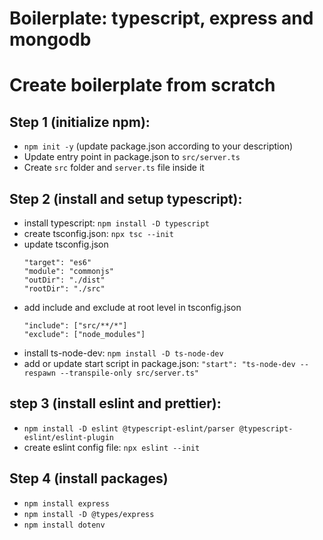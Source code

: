 # Boilerplate: typescript, express and mongodb

# Create boilerplate from scratch
## Step 1 (initialize npm): 
- `npm init -y` (update package.json according to your description)
- Update entry point in package.json to `src/server.ts`
- Create `src` folder and `server.ts` file inside it

## Step 2 (install and setup typescript):
- install typescript: `npm install -D typescript`
- create tsconfig.json: `npx tsc --init`
- update tsconfig.json
    ```
    "target": "es6"
    "module": "commonjs"
    "outDir": "./dist"
    "rootDir": "./src"
    ```
- add include and exclude at root level in tsconfig.json
    ```
    "include": ["src/**/*"]
    "exclude": ["node_modules"]
    ```
- install ts-node-dev: `npm install -D ts-node-dev`
- add or update start script in package.json: `"start": "ts-node-dev --respawn --transpile-only src/server.ts"`

## step 3 (install eslint and prettier):
- `npm install -D eslint @typescript-eslint/parser @typescript-eslint/eslint-plugin`
- create eslint config file: `npx eslint --init`

## Step 4 (install packages)
- `npm install express`
- `npm install -D @types/express`
- `npm install dotenv`